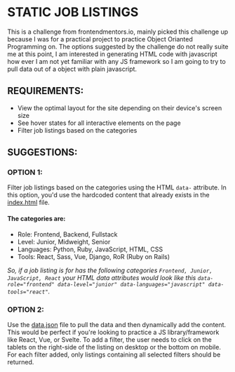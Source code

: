 # STATIC JOB LISTINGS
This is a challenge from frontendmentors.io, mainly picked this challenge up because I was for a practical project to practice Object Orianted Programming on. The options suggested by the challenge do not really suite me at this point, I am interested in generating HTML code with javascript how ever I am not yet familiar with any JS framework so I am going to try to pull data out of a object with plain javascript.

## REQUIREMENTS:
- View the optimal layout for the site depending on their device's screen size
- See hover states for all interactive elements on the page
- Filter job listings based on the categories

## SUGGESTIONS:
### OPTION 1:
Filter job listings based on the categories using the HTML `data-` attribute. In this option, you'd use the hardcoded content that already exists in the [index.html](./index.html) file.
#### The categories are:
- Role: Frontend, Backend, Fullstack
- Level: Junior, Midweight, Senior
- Languages: Python, Ruby, JavaScript, HTML, CSS
- Tools: React, Sass, Vue, Django, RoR (Ruby on Rails)

<em>So, if a job listing is for has the following categories `Frontend, Junior, JavaScript, React` your HTML data attributes would look like this `data-role="frontend" data-level="junior" data-languages="javascript" data-tools="react"`.</em>

### OPTION 2:
Use the [data.json](./data.json) file to pull the data and then dynamically add the content. This would be perfect if you're looking to practice a JS library/framework like React, Vue, or Svelte.
To add a filter, the user needs to click on the tablets on the right-side of the listing on desktop or the bottom on mobile. For each filter added, only listings containing all selected filters should be returned.